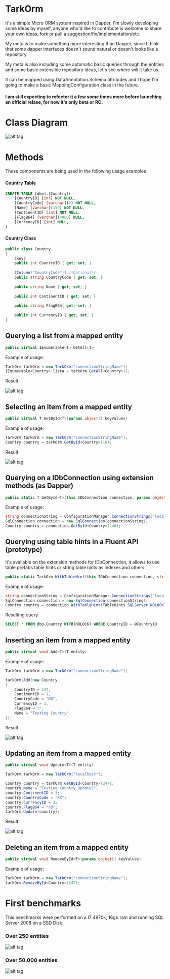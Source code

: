 # TarkOrm

It's a simple Micro ORM system inspired in Dapper, I'm slowly developing some ideas by myself, anyone who'd like to contribute is welcome to share your own ideas, fork or pull a suggestion/fix/implementation/etc. 

My meta is to make something more interesting than Dapper, since I think that some dapper interfaces doesn't sound natural or doesn't looks like a repository.

My meta is also including some automatic basic queries through the entities and some basic extensible repository ideas, let's see where will it take us.

It can be mapped using DataAnnotation.Schema attributes and I hope I'm going to make a basic MappingConfiguration class in the future.

#### I am still expecting to refector it a few some times more before launching an official relase, for now it's only beta or RC.


# Class Diagram

![alt tag](https://raw.githubusercontent.com/juniortarcisio/TarkOrm.NET/master/classDiagram.png)

# Methods

These components are being used in the following usage examples

#### Country Table
```sql
CREATE TABLE [dbo].[Country](
    [CountryID] [int] NOT NULL,
    [CountryCode] [varchar](2) NOT NULL,
    [Name] [varchar](150) NOT NULL,
    [ContinentID] [int] NOT NULL,
    [FlagB64] [varchar](4000) NULL,
    [CurrencyID] [int] NULL,
)
```

#### Country Class
```csharp
public class Country
{
    [Key]        
    public int CountryID { get; set; }
  
    [Column("CountryCode")] /*Optional*/
    public string CountryCode { get; set; }
  
    public string Name { get; set; }
  
    public int ContinentID { get; set; }
  
    public string FlagB64{ get; set; }
  
    public int CurrencyID { get; set; }
}   
```

## Querying a list from a mapped entity

```csharp
public virtual IEnumerable<T> GetAll<T>
```

Example of usage:

```csharp
TarkOrm tarkOrm = new TarkOrm("connectionStringName");
IEnumerable<Country> lista = tarkOrm.GetAll<Country>();
```

Result

![alt tag](https://github.com/juniortarcisio/TarkOrm.NET/blob/master/unitTestGetAll.png?raw=true)


## Selecting an item from a mapped entity

```csharp
public virtual T GetById<T>(params object[] keyValues)
```

Example of usage:

```csharp
TarkOrm tarkOrm = new TarkOrm("connectionStringName");
Country country = tarkOrm.GetById<Country>(10);
```

Result

![alt tag](https://github.com/juniortarcisio/TarkOrm.NET/blob/master/unitTestGetById.png?raw=true)


## Querying on a IDbConnection using extension methods (as Dapper)

```csharp
public static T GetById<T>(this IDbConnection connection, params object[] keyValues)
```

Example of usage:

```csharp
string connectionString = ConfigurationManager.ConnectionStrings["localhost"].ConnectionString;
SqlConnection connection = new SqlConnection(connectionString);
Country country = connection.GetById<Country>(246);
```

## Querying using table hints in a Fluent API (prototype)

It's avaliable on the extension methods for IDbConnection, it allows to use table prefabs table hints or string table hints as indexes and others.

```csharp
public static TarkOrm WithTableHint(this IDbConnection connection, string tableHint)
```

Example of usage:

```csharp
string connectionString = ConfigurationManager.ConnectionStrings["localhost"].ConnectionString;
SqlConnection connection = new SqlConnection(connectionString);
Country country = connection.WithTableHint(TableHints.SQLServer.NOLOCK).GetById<Country>(246);
```

Resulting query

```SQL
SELECT * FROM dbo.Country WITH(NOLOCK) WHERE CountryID = @CountryID 
```

## Inserting an item from a mapped entity

```csharp
public virtual void Add<T>(T entity)
```

Example of usage:

```csharp
TarkOrm tarkOrm = new TarkOrm("connectionStringName");

tarkOrm.Add(new Country
{
    CountryID = 247,
    ContinentID = 1,
    CountryCode = "ND",
    CurrencyID = 1,
    FlagB64 = "",
    Name = "Testing Country"
});
```

Result

![alt tag](https://github.com/juniortarcisio/TarkOrm.NET/blob/master/unitTestInsert.png?raw=true)


## Updating an item from a mapped entity

```csharp
public virtual void Update<T>(T entity)
```


```csharp
TarkOrm tarkOrm = new TarkOrm("localhost");

Country country = tarkOrm.GetById<Country>(247);
country.Name = "Testing Country Update2";
country.ContinentID = 3;
country.CountryCode = "XX";
country.CurrencyID = 3;
country.FlagB64 = "nd";
tarkOrm.Update(country);
```

Result

![alt tag](https://github.com/juniortarcisio/TarkOrm.NET/blob/master/unitTestUpdate.png?raw=true)


## Deleting an item from a mapped entity


```csharp
public virtual void RemoveById<T>(params object[] keyValues)
```

Example of usage:

```csharp
TarkOrm tarkOrm = new TarkOrm("connectionStringName");
tarkOrm.RemoveById<Country>(247);
```


# First benchmarks 

This benchmarks were performed on a I7 4970k, 16gb ram and running SQL Server 2008 on a SSD Disk.

### Over 250 entities

![alt tag](https://raw.githubusercontent.com/juniortarcisio/TarkOrm.NET/master/benchmarkCountry.png)


### Over 50.000 entities

![alt tag](https://raw.githubusercontent.com/juniortarcisio/TarkOrm.NET/master/benchmarkCity.png)

